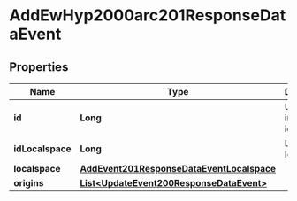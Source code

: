 

# AddEwHyp2000arc201ResponseDataEvent


## Properties

| Name | Type | Description | Notes |
|------------ | ------------- | ------------- | -------------|
|**id** | **Long** | Unique incremental id | bigint(20) |  [optional] |
|**idLocalspace** | **Long** | Localspace Id | bigint(19) |  [optional] |
|**localspace** | [**AddEvent201ResponseDataEventLocalspace**](AddEvent201ResponseDataEventLocalspace.md) |  |  [optional] |
|**origins** | [**List&lt;UpdateEvent200ResponseDataEvent&gt;**](UpdateEvent200ResponseDataEvent.md) |  |  [optional] |



